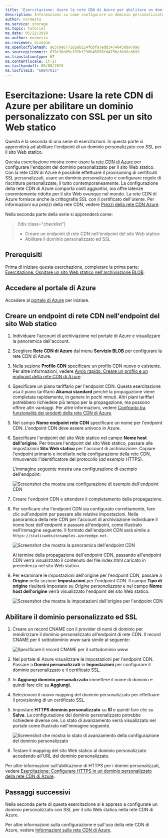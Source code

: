 ```yaml
---
title: 'Esercitazione: Usare la rete CDN di Azure per abilitare un dominio personalizzato con SSL per un sito Web statico - Archiviazione di Azure'
description: Informazioni su come configurare un dominio personalizzato per l'hosting di siti Web statici.
author: normesta
ms.service: storage
ms.topic: tutorial
ms.date: 05/22/2019
ms.author: normesta
ms.reviewer: dineshm
ms.openlocfilehash: a65c0e677182eb224f6bfa7ed834740458b97098
ms.sourcegitcommit: 670c38d85ef97bf236b45850fd4750e3b98c8899
ms.translationtype: HT
ms.contentlocale: it-IT
ms.lasthandoff: 08/08/2019
ms.locfileid: "68847015"
---
```

# <a name="tutorial-use-azure-cdn-to-enable-a-custom-domain-with-ssl-for-a-static-website"></a>Esercitazione: Usare la rete CDN di Azure per abilitare un dominio personalizzato con SSL per un sito Web statico

Questa è la seconda di una serie di esercitazioni. In questa parte si apprenderà ad abilitare l'endpoint di un dominio personalizzato con SSL per il sito Web statico. 

Questa esercitazione mostra come usare la [rete CDN di Azure](../../cdn/cdn-overview.md) per configurare l'endpoint del dominio personalizzato per il sito Web statico. Con la rete CDN di Azure è possibile effettuare il provisioning di certificati SSL personalizzati, usare un dominio personalizzato e configurare regole di riscrittura personalizzate, il tutto contemporaneamente. La configurazione della rete CDN di Azure comporta costi aggiuntivi, ma offre latenze coerentemente ridotte per il sito Web ovunque nel mondo. La rete CDN di Azure fornisce anche la crittografia SSL con il certificato dell'utente. Per informazioni sui prezzi della rete CDN, vedere [Prezzi della rete CDN Azure](https://azure.microsoft.com/pricing/details/cdn/).

Nella seconda parte della serie si apprenderà come:

> [!div class="checklist"]
> * Creare un endpoint di rete CDN nell'endpoint del sito Web statico
> * Abilitare il dominio personalizzato ed SSL

## <a name="prerequisites"></a>Prerequisiti

Prima di iniziare questa esercitazione, completare la prima parte: [Esercitazione: Ospitare un sito Web statico nell'archiviazione BLOB](storage-blob-static-website-host.md). 

## <a name="sign-in-to-the-azure-portal"></a>Accedere al portale di Azure

Accedere al [portale di Azure](https://portal.azure.com/) per iniziare.

## <a name="create-a-cdn-endpoint-on-the-static-website-endpoint"></a>Creare un endpoint di rete CDN nell'endpoint del sito Web statico

1. Individuare l'account di archiviazione nel portale di Azure e visualizzare la panoramica dell'account.
1. Scegliere **Rete CDN di Azure** dal menu **Servizio BLOB** per configurare la rete CDN di Azure.
1. Nella sezione **Profilo CDN** specificare un profilo CDN nuovo o esistente. Per altre informazioni, vedere [Avvio rapido: Creare un profilo e un endpoint della rete CDN di Azure](../../cdn/cdn-create-new-endpoint.md).
1. Specificare un piano tariffario per l'endpoint CDN. Questa esercitazione usa il piano tariffario **Akamai standard** perché la propagazione viene completata rapidamente, in genere in pochi minuti. Altri piani tariffari potrebbero richiedere più tempo per la propagazione, ma possono offrire altri vantaggi. Per altre informazioni, vedere [Confronto tra funzionalità dei prodotti della rete CDN di Azure](../../cdn/cdn-features.md).
1. Nel campo **Nome endpoint rete CDN** specificare un nome per l'endpoint CDN. L'endpoint CDN deve essere univoco in Azure.
1. Specificare l'endpoint del sito Web statico nel campo **Nome host dell'origine**. Per trovare l'endpoint del sito Web statico, passare alle impostazioni **Sito Web statico** per l'account di archiviazione. Copiare l'endpoint primario e incollarlo nella configurazione della rete CDN, rimuovendo l'identificatore del protocollo (*ad esempio* HTTPS).

    L'immagine seguente mostra una configurazione di esempio dell'endpoint:

    ![Screenshot che mostra una configurazione di esempio dell'endpoint CDN](media/storage-blob-static-website-custom-domain/add-cdn-endpoint.png)

1. Creare l'endpoint CDN e attendere il completamento della propagazione.
1. Per verificare che l'endpoint CDN sia configurato correttamente, fare clic sull'endpoint per passare alle relative impostazioni. Nella panoramica della rete CDN per l'account di archiviazione individuare il nome host dell'endpoint e passare all'endpoint, come illustrato nell'immagine seguente. Il formato dell'endpoint CDN sarà simile a `https://staticwebsitesamples.azureedge.net`.

    ![Screenshot che mostra la panoramica dell'endpoint CDN](media/storage-blob-static-website-custom-domain/verify-cdn-endpoint.png)

    Al termine della propagazione dell'endpoint CDN, passando all'endpoint CDN verrà visualizzato il contenuto del file index.html caricato in precedenza nel sito Web statico.

1. Per esaminare le impostazioni dell'origine per l'endpoint CDN, passare a **Origine** nella sezione **Impostazioni** per l'endpoint CDN. Il campo **Tipo di origine** risulterà impostato su *Origine personalizzata* e nel campo **Nome host dell'origine** verrà visualizzato l'endpoint del sito Web statico.

    ![Screenshot che mostra le impostazioni dell'origine per l'endpoint CDN](media/storage-blob-static-website-custom-domain/verify-cdn-origin.png)

## <a name="enable-custom-domain-and-ssl"></a>Abilitare il dominio personalizzato ed SSL

1. Creare un record CNAME con il provider di nomi di dominio per reindirizzare il dominio personalizzato all'endpoint di rete CDN. Il record CNAME per il sottodominio *www* sarà simile al seguente:

    ![Specificare il record CNAME per il sottodominio www](media/storage-blob-static-website-custom-domain/subdomain-cname-record.png)

1. Nel portale di Azure visualizzare le impostazioni per l'endpoint CDN. Passare a **Domini personalizzati** in **Impostazioni** per configurare il dominio personalizzato e il certificato SSL.
1. In **Aggiungi dominio personalizzato** immettere il nome di dominio e quindi fare clic su **Aggiungi**.
1. Selezionare il nuovo mapping del dominio personalizzato per effettuare il provisioning di un certificato SSL.
1. Impostare **HTTPS dominio personalizzato** su **SÌ** e quindi fare clic su **Salva**. La configurazione del dominio personalizzato potrebbe richiedere diverse ore. Lo stato di avanzamento verrà visualizzato nel portale come illustrato nell'immagine seguente.

    ![Screenshot che mostra lo stato di avanzamento della configurazione del dominio personalizzato](media/storage-blob-static-website-custom-domain/configure-custom-domain-https.png)

1. Testare il mapping del sito Web statico al dominio personalizzato accedendo all'URL del dominio personalizzato.

Per altre informazioni sull'abilitazione di HTTPS per i domini personalizzati, vedere [Esercitazione: Configurare HTTPS in un dominio personalizzato della rete CDN di Azure](../../cdn/cdn-custom-ssl.md).

## <a name="next-steps"></a>Passaggi successivi

Nella seconda parte di questa esercitazione si è appreso a configurare un dominio personalizzato con SSL per il sito Web statico nella rete CDN di Azure.

Per altre informazioni sulla configurazione e sull'uso della rete CDN di Azure, vedere [Informazioni sulla rete CDN di Azure](../../cdn/cdn-overview.md).